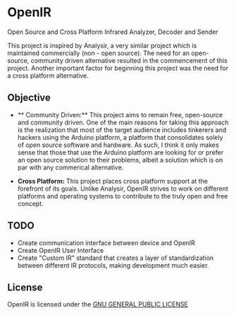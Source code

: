 # OpenIR
Open Source and Cross Platform Infrared Analyzer, Decoder and Sender

This project is inspired by Analysir, a very similar project which is 
maintained commercially (non - open source). The need for an open-source,
community driven alternative resulted in the commencement of this project.
Another important factor for beginning this project was the need for a cross
platform alternative.

## Objective
- ** Community Driven:** This project aims to remain free, open-source and
 community driven. One of the main reasons for taking this approach is the
 realization that most of the target audience includes tinkerers and hackers
 using the Arduino platform, a platform that consolidates solely of open source
 software and hardware. As such, I think it only makes sense that those that
 use the Arduino platform are looking for or prefer an open source solution to
 their problems, albeit a solution which is on par with any commerical
 alternative.

- **Cross Platform:** This project places cross platform support at the forefront
 of its goals. Unlike Analysir, OpenIR strives to work on different platforms
 and operating systems to contribute to the truly open and free concept.

## TODO
- Create communication interface between device and OpenIR
- Create OpenIR User Interface
- Create "Custom IR" standard that creates a layer of standardization between
 different IR protocols, making development much easier.

## License
OpenIR is licensed under the [GNU GENERAL PUBLIC LICENSE](LICENSE)
